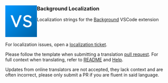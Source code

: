 <div>
    <a href="https://github.com/KatsuteDev/Background#readme">
        <img alt="logo" width="100" height="100" align="left" src="https://raw.githubusercontent.com/KatsuteDev/Background/main/assets/icon.png">
    </a>
    <h3>Background Localization</h3>
    <p>Localization strings for the <a href="https://github.com/KatsuteDev/Background">Background</a> VSCode extension</p>
    <br>
    <br>
</div>

For localization issues, open a [localization ticket](https://github.com/KatsuteDev/Background/issues/new?template=localization.yml).

Please follow the template when submitting a translation [pull request](https://github.com/KatsuteDev/Background-Localization/pulls). For full context when translating, refer to [README](https://github.com/KatsuteDev/Background/blob/main/README.md) and [Help](https://github.com/KatsuteDev/Background/blob/main/HELP.md).

Updates from online translators are not accepted, they lack context and are often incorrect, please only submit a PR if you are fluent in said language.